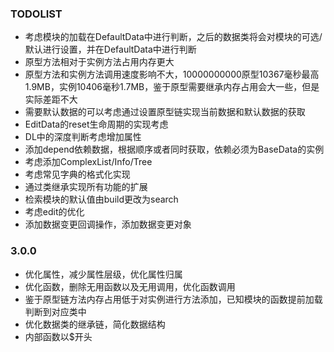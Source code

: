### TODOLIST
- 考虑模块的加载在DefaultData中进行判断，之后的数据类将会对模块的可选/默认进行设置，并在DefaultData中进行判断
- 原型方法相对于实例方法占用内存更大
- 原型方法和实例方法调用速度影响不大，10000000000原型10367毫秒最高1.9MB，实例10406毫秒1.7MB，鉴于原型需要继承内存占用会大一些，但是实际差距不大
- 需要默认数据的可以考虑通过设置原型链实现当前数据和默认数据的获取
- EditData的reset生命周期的实现考虑
- DL中的深度判断考虑增加属性
- 添加depend依赖数据，根据顺序或者同时获取，依赖必须为BaseData的实例
- 考虑添加ComplexList/Info/Tree
- 考虑常见字典的格式化实现
- 通过类继承实现所有功能的扩展
- 检索模块的默认值由build更改为search
- 考虑edit的优化
- 添加数据变更回调操作，添加数据变更对象

### 3.0.0
- 优化属性，减少属性层级，优化属性归属
- 优化函数，删除无用函数以及无用调用，优化函数调用
- 鉴于原型链方法内存占用低于对实例进行方法添加，已知模块的函数提前加载判断到对应类中
- 优化数据类的继承链，简化数据结构
- 内部函数以$开头